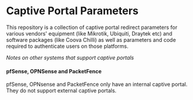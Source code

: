 # Captive Portal Parameters

This repository is a collection of captive portal redirect parameters for various vendors' equipment (like Mikrotik, Ubiquiti, Draytek etc) and software packages (like Coova Chilli) as well as parameters and code required to authenticate users on those platforms.

*Notes on other systems that support captive portals*

#### pfSense, OPNSense and PacketFence

pfSense, OPNsense and PacketFence only have an internal captive portal. They do not support external captive portals.
